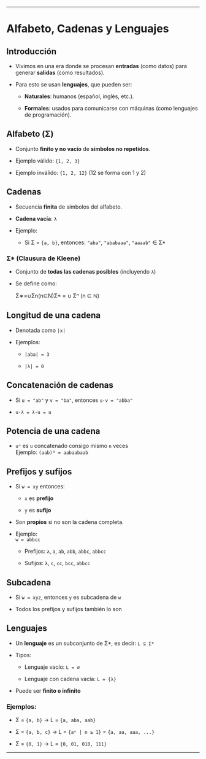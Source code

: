 -- -
# Alfabeto, Cadenas y Lenguajes

## Introducción

- Vivimos en una era donde se procesan **entradas** (como datos) para generar **salidas** (como resultados).
    
- Para esto se usan **lenguajes**, que pueden ser:
    
    - **Naturales**: humanos (español, inglés, etc.).
        
    - **Formales**: usados para comunicarse con máquinas (como lenguajes de programación).
        

## Alfabeto (Σ)

- Conjunto **finito y no vacío** de **símbolos no repetidos**.
    
- Ejemplo válido: `{1, 2, 3}`
    
- Ejemplo inválido: `{1, 2, 12}` (12 se forma con 1 y 2)
    

## Cadenas

- Secuencia **finita** de símbolos del alfabeto.
    
- **Cadena vacía**: `λ`
    
- Ejemplo:
    
    - Si Σ = `{a, b}`, entonces: `"aba"`, `"ababaaa"`, `"aaaab"` ∈ Σ*
        

### Σ* (Clausura de Kleene)

- Conjunto de **todas las cadenas posibles** (incluyendo `λ`)
    
- Se define como:
    
    Σ∗=∪Σn(n∈N)Σ* = ∪ Σⁿ (n ∈ ℕ)

## Longitud de una cadena

- Denotada como `|x|`
    
- Ejemplos:
    
    - `|aba| = 3`
        
    - `|λ| = 0`
        

## Concatenación de cadenas

- Si `u = "ab"` y `v = "ba"`, entonces `u·v = "abba"`
    
- `u·λ = λ·u = u`
    

## Potencia de una cadena

- `uⁿ` es `u` concatenado consigo mismo `n` veces  
    Ejemplo: `(aab)³ = aabaabaab`
    

## Prefijos y sufijos

- Si `w = xy` entonces:
    
    - `x` es **prefijo**
        
    - `y` es **sufijo**
        
- Son **propios** si no son la cadena completa.
    
- Ejemplo:  
    `w = abbcc`
    
    - Prefijos: `λ`, `a`, `ab`, `abb`, `abbc`, `abbcc`
        
    - Sufijos: `λ`, `c`, `cc`, `bcc`, `abbcc`
        

## Subcadena

- Si `w = xyz`, entonces `y` es subcadena de `w`
    
- Todos los prefijos y sufijos también lo son
    

## Lenguajes

- Un **lenguaje** es un subconjunto de Σ*, es decir: `L ⊆ Σ*`
    
- Tipos:
    
    - Lenguaje vacío: `L = ∅`
        
    - Lenguaje con cadena vacía: `L = {λ}`
        
- Puede ser **finito o infinito**
    

### Ejemplos:

- Σ = `{a, b}` → L = `{a, aba, aab}`
    
- Σ = `{a, b, c}` → L = `{aⁿ | n ≥ 1}` = `{a, aa, aaa, ...}`
    
- Σ = `{0, 1}` → L = `{0, 01, 010, 111}`
    

---


